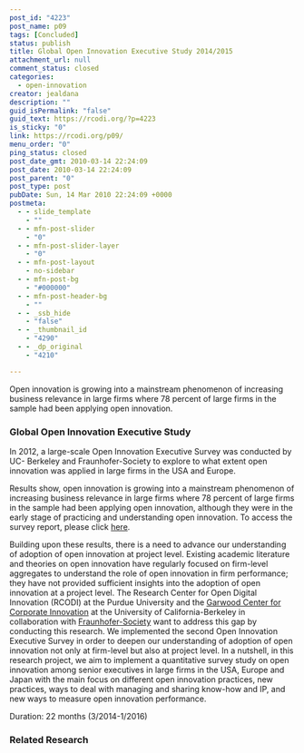 ```yaml
---
post_id: "4223"
post_name: p09
tags: [Concluded]
status: publish
title: Global Open Innovation Executive Study 2014/2015
attachment_url: null
comment_status: closed
categories:
  - open-innovation
creator: jealdana
description: ""
guid_isPermalink: "false"
guid_text: https://rcodi.org/?p=4223
is_sticky: "0"
link: https://rcodi.org/p09/
menu_order: "0"
ping_status: closed
post_date_gmt: 2010-03-14 22:24:09
post_date: 2010-03-14 22:24:09
post_parent: "0"
post_type: post
pubDate: Sun, 14 Mar 2010 22:24:09 +0000
postmeta:
  - - slide_template
    - ""
  - - mfn-post-slider
    - "0"
  - - mfn-post-slider-layer
    - "0"
  - - mfn-post-layout
    - no-sidebar
  - - mfn-post-bg
    - "#000000"
  - - mfn-post-header-bg
    - ""
  - - _ssb_hide
    - "false"
  - - _thumbnail_id
    - "4290"
  - - _dp_original
    - "4210"

---
```

Open innovation is growing into a mainstream phenomenon of increasing business relevance in large firms where 78 percent of large firms in the sample had been applying open innovation.
### Global Open Innovation Executive Study

In 2012, a large-scale Open Innovation Executive Survey was conducted by UC- Berkeley and Fraunhofer-Society to explore to what extent open innovation was applied in large firms in the USA and Europe. 

Results show, open innovation is growing into a mainstream phenomenon of increasing business relevance in large firms where 78 percent of large firms in the sample had been applying open innovation, although they were in the early stage of practicing and understanding open innovation. To access the survey report, please click [here](http://goo.gl/wC6qRT).

Building upon these results, there is a need to advance our understanding of adoption of open innovation at project level. Existing academic literature and theories on open innovation have regularly focused on firm-level aggregates to understand the role of open innovation in firm performance; they have not provided sufficient insights into the adoption of open innovation at a project level. The Research Center for Open Digital Innovation (RCODI) at the Purdue University and the [Garwood Center for Corporate Innovation](http://corporateinnovation.berkeley.edu/) at the University of California-Berkeley in collaboration with [Fraunhofer-Society](https://www.fraunhofer.de/en.html) want to address this gap by conducting this research. We implemented the second Open Innovation Executive Survey in order to deepen our understanding of adoption of open innovation not only at firm-level but also at project level. In a nutshell, in this research project, we aim to implement a quantitative survey study on open innovation among senior executives in large firms in the USA, Europe and Japan with the main focus on different open innovation practices, new practices, ways to deal with managing and sharing know-how and IP, and new ways to measure open innovation performance.

Duration: 22 months (3/2014-1/2016)

### Related Research
